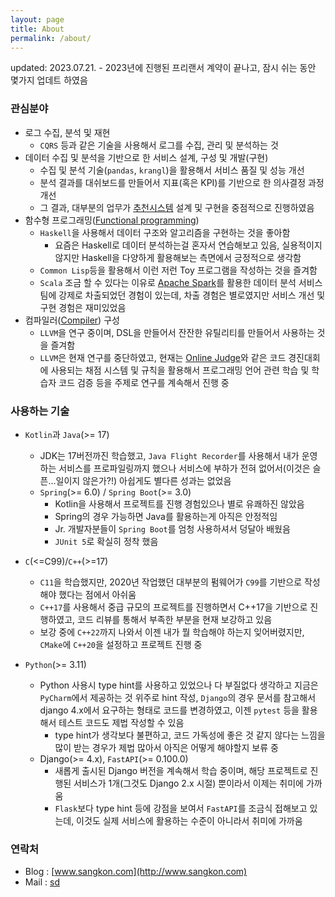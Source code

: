 ```yaml
---
layout: page
title: About
permalink: /about/
---
```


updated: 2023.07.21. - 2023년에 진행된 프리랜서 계약이 끝나고, 잠시 쉬는 동안 몇가지 업데트 하였음

### 관심분야

- 로그 수집, 분석 및 재현
  - `CQRS` 등과 같은 기술을 사용해서 로그를 수집, 관리 및 분석하는 것
- 데이터 수집 및 분석을 기반으로 한 서비스 설계, 구성 및 개발(구현)
  - 수집 및 분석 기술(`pandas`, `krangl`)을 활용해서 서비스 품질 및 성능 개선
  - 분석 결과를 대쉬보드를 만들어서 지표(혹은 KPI)를 기반으로 한 의사결정 과정 개선
  - 그 결과, 대부분의 업무가 [추천시스템](https://en.wikipedia.org/wiki/Recommender_system) 설계 및 구현을 중점적으로 진행하였음
- 함수형 프로그래밍([Functional programming](https://en.wikipedia.org/wiki/Functional_programming))
  - `Haskell`을 사용해서 데이터 구조와 알고리즘을 구현하는 것을 좋아함
    - 요즘은 Haskell로 데이터 분석하는걸 혼자서 연습해보고 있음, 실용적이지 않지만 Haskell을 다양하게 활용해보는 측면에서 긍정적으로 생각함
  - `Common Lisp`등을 활용해서 이런 저런 Toy 프로그램을 작성하는 것을 즐겨함
  - `Scala` 조금 할 수 있다는 이유로 [Apache Spark](https://spark.apache.org/)를 활용한 데이터 분석 서비스 팀에 강제로 차출되었던 경험이 있는데, 차출 경험은 별로였지만 서비스 개선 및 구현 경험은 재미있었음
- 컴파일러([Compiler](https://en.wikipedia.org/wiki/Compiler)) 구성
  - `LLVM`을 연구 중이며, DSL을 만들어서 잔잔한 유틸리티를 만들어서 사용하는 것을 즐겨함
  - `LLVM`은 현재 연구를 중단하였고, 현재는 [Online Judge](https://en.wikipedia.org/wiki/Competitive_programming)와 같은 코드 경진대회에 사용되는 채점 시스템 및 규칙을 활용해서 프로그래밍 언어 관련 학습 및 학습자 코드 검증 등을 주제로 연구를 계속해서 진행 중

### 사용하는 기술

- `Kotlin`과 `Java`(>= 17)

  - JDK는 17버전까진 학습했고, `Java Flight Recorder`를 사용해서 내가 운영하는 서비스를 프로파일링까지 했으나 서비스에 부하가 전혀 없어서(이것은 슬픈...일이지 않은가?!) 아쉽게도 별다른 성과는 없었음
  - `Spring`(>= 6.0) / `Spring Boot`(>= 3.0)
    - Kotlin을 사용해서 프로젝트를 진행 경험있으나 별로 유쾌하진 않았음
    - Spring의 경우 가능하면 Java를 활용하는게 아직은 안정적임
    - Jr. 개발자분들이 `Spring Boot`를 엄청 사용하셔서 덩달아 배웠음
    - `JUnit 5`로 확실히 정착 했음

- `C`(<=C99)/`C++`(>=17)

  - `C11`을 학습했지만, 2020년 작업했던 대부분의 펌웨어가 `C99`를 기반으로 작성해야 했다는 점에서 아쉬움
  - `C++17`를 사용해서 중급 규모의 프로젝트를 진행하면서 C++17을 기반으로 진행하였고, 코드 리뷰를 통해서 부족한 부분을 현재 보강하고 있음
  - 보강 중에 `C++22`까지 나와서 이젠 내가 뭘 학습해야 하는지 잊어버렸지만, `CMake`에 `C++20`을 설정하고 프로젝트 진행 중

- `Python`(>= 3.11)
  - Python 사용시 type hint를 사용하고 있었으나 다 부질없다 생각하고 지금은 `PyCharm`에서 제공하는 것 위주로 hint 작성, `Django`의 경우 문서를 참고해서 django 4.x에서 요구하는 형태로 코드를 변경하였고, 이젠 `pytest` 등을 활용해서 테스트 코드도 제법 작성할 수 있음
    - type hint가 생각보다 불편하고, 코드 가독성에 좋은 것 같지 않다는 느낌을 많이 받는 경우가 제법 많아서 아직은 어떻게 해야할지 보류 중
  - Django(>= 4.x), `FastAPI`(>= 0.100.0)
    - 새롭게 출시된 Django 버전을 계속해서 학습 중이며, 해당 프로젝트로 진행된 서비스가 1개(그것도 Django 2.x 시절) 뿐이라서 이제는 취미에 가까움
    - `Flask`보다 type hint 등에 강점을 보여서 `FastAPI`를 조금식 접해보고 있는데, 이것도 실제 서비스에 활용하는 수준이 아니라서 취미에 가까움

### 연락처

- Blog : [www.sangkon.com](http://www.sangkon.com)
- Mail : [sd](mailto:sigmadream@gmail.com)
